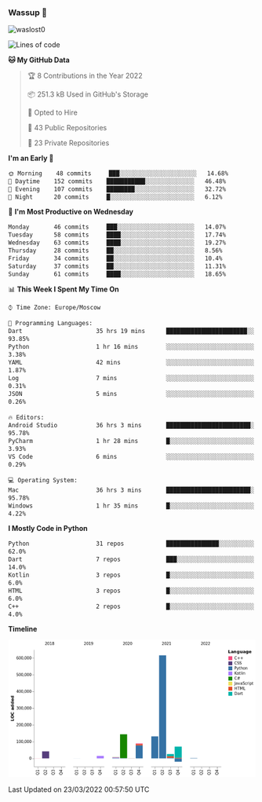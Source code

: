 ### Wassup 👋

<p align="left"> <img src="https://komarev.com/ghpvc/?username=waslost0" alt="waslost0" /></p>

<!--START_SECTION:waka-->
![Lines of code](https://img.shields.io/badge/From%20Hello%20World%20I%27ve%20Written-1%20Million%20lines%20of%20code-blue)

**🐱 My GitHub Data** 

> 🏆 8 Contributions in the Year 2022
 > 
> 📦 251.3 kB Used in GitHub's Storage 
 > 
> 💼 Opted to Hire
 > 
> 📜 43 Public Repositories 
 > 
> 🔑 23 Private Repositories  
 > 
**I'm an Early 🐤** 

```text
🌞 Morning    48 commits     ███░░░░░░░░░░░░░░░░░░░░░░   14.68% 
🌆 Daytime    152 commits    ███████████░░░░░░░░░░░░░░   46.48% 
🌃 Evening    107 commits    ████████░░░░░░░░░░░░░░░░░   32.72% 
🌙 Night      20 commits     █░░░░░░░░░░░░░░░░░░░░░░░░   6.12%

```
📅 **I'm Most Productive on Wednesday** 

```text
Monday       46 commits     ███░░░░░░░░░░░░░░░░░░░░░░   14.07% 
Tuesday      58 commits     ████░░░░░░░░░░░░░░░░░░░░░   17.74% 
Wednesday    63 commits     ████░░░░░░░░░░░░░░░░░░░░░   19.27% 
Thursday     28 commits     ██░░░░░░░░░░░░░░░░░░░░░░░   8.56% 
Friday       34 commits     ██░░░░░░░░░░░░░░░░░░░░░░░   10.4% 
Saturday     37 commits     ██░░░░░░░░░░░░░░░░░░░░░░░   11.31% 
Sunday       61 commits     ████░░░░░░░░░░░░░░░░░░░░░   18.65%

```


📊 **This Week I Spent My Time On** 

```text
⌚︎ Time Zone: Europe/Moscow

💬 Programming Languages: 
Dart                     35 hrs 19 mins      ███████████████████████░░   93.85% 
Python                   1 hr 16 mins        ░░░░░░░░░░░░░░░░░░░░░░░░░   3.38% 
YAML                     42 mins             ░░░░░░░░░░░░░░░░░░░░░░░░░   1.87% 
Log                      7 mins              ░░░░░░░░░░░░░░░░░░░░░░░░░   0.31% 
JSON                     5 mins              ░░░░░░░░░░░░░░░░░░░░░░░░░   0.26%

🔥 Editors: 
Android Studio           36 hrs 3 mins       ████████████████████████░   95.78% 
PyCharm                  1 hr 28 mins        █░░░░░░░░░░░░░░░░░░░░░░░░   3.93% 
VS Code                  6 mins              ░░░░░░░░░░░░░░░░░░░░░░░░░   0.29%

💻 Operating System: 
Mac                      36 hrs 3 mins       ████████████████████████░   95.78% 
Windows                  1 hr 35 mins        █░░░░░░░░░░░░░░░░░░░░░░░░   4.22%

```

**I Mostly Code in Python** 

```text
Python                   31 repos            ███████████████░░░░░░░░░░   62.0% 
Dart                     7 repos             ███░░░░░░░░░░░░░░░░░░░░░░   14.0% 
Kotlin                   3 repos             █░░░░░░░░░░░░░░░░░░░░░░░░   6.0% 
HTML                     3 repos             █░░░░░░░░░░░░░░░░░░░░░░░░   6.0% 
C++                      2 repos             █░░░░░░░░░░░░░░░░░░░░░░░░   4.0%

```


**Timeline**

![Chart not found](https://raw.githubusercontent.com/waslost0/waslost0/master/charts/bar_graph.png) 


 Last Updated on 23/03/2022 00:57:50 UTC
<!--END_SECTION:waka-->

